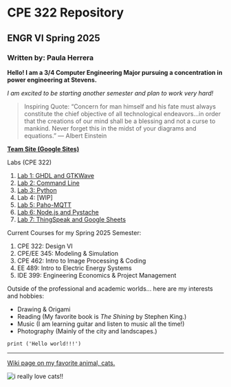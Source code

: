 # CPE 322 Repository
## ENGR VI Spring 2025 
### Written by: Paula Herrera

**Hello! I am a 3/4 Computer Engineering Major pursuing a concentration in power engineering at Stevens.**

*I am excited to be starting another semester and plan to work very hard!*

> Inspiring Quote: “Concern for man himself and his fate must always constitute the chief objective of all technological endeavors...in order that the creations of our mind shall be a blessing and not a curse to mankind. Never forget this in the midst of your diagrams and equations.”
― Albert Einstein

[**Team Site (Google Sites)**](https://sites.google.com/stevens.edu/ee-322/home)

Labs (CPE 322)
1. [Lab 1: GHDL and GTKWave](https://github.com/pherrer/CPE-322/blob/main/Lab-1%3A%20GHDL%20%26%20GTKWave.md)
2. [Lab 2: Command Line](https://github.com/pherrer/CPE-322/blob/main/Lab-%202:%20Command%20Line.md)
3. [Lab 3: Python](https://github.com/pherrer/CPE-322/blob/ddabe8a5f67077de728480e3bd46bfb439d61daa/Lab-3%3APython.md)
4. Lab 4: [WIP]
5. [Lab 5: Paho-MQTT](https://github.com/pherrer/CPE-322/blob/cf26306104d31f60ac2e71cc1edee00c2bd73585/Lab-5%3A%20Paho-MQTT.md)
6. [Lab 6: Node.js and Pystache](https://github.com/pherrer/CPE-322/blob/684640d2f16603a9f6f66878ed059d617957804a/Lab-6%3A%20Node.js%20and%20Pystache.md)
7. [Lab 7: ThingSpeak and Google Sheets](https://github.com/pherrer/CPE-322/blob/b41b50271511664d004c42a43a8a1e574f178057/Lab-7%3A%20ThingSpeak%20and%20Google%20Sheets.md)

Current Courses for my Spring 2025 Semester:
1.  CPE 322: Design VI
2.  CPE/EE 345: Modeling & Simulation
3.  CPE 462: Intro to Image Processing & Coding
4.  EE 489: Intro to Electric Energy Systems
5.  IDE 399: Engineering Economics & Project Management

Outside of the professional and academic worlds... here are my interests and hobbies:
-  Drawing & Origami
-  Reading (My favorite book is *The Shining* by Stephen King.)
-  Music (I am learning guitar and listen to music all the time!)
-  Photography (Mainly of the city and landscapes.)

`print ('Hello world!!!')`

----- 

[Wiki page on my favorite animal, cats.](https://en.wikipedia.org/wiki/Cat)

![i really love cats!!](https://github.com/user-attachments/assets/75d46203-9b02-4b47-b9c2-1f16f93c0c4e)



